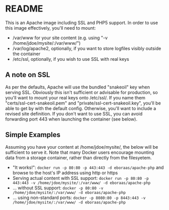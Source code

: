 # README #

This is an Apache image including SSL and PHP5 support. In order to use this image effectively, you'll need to mount:

- /var/www for your site content (e.g. using "-v /home/jdoe/mysite/:/var/www/")
- /var/log/apache2, optionally, if you want to store logfiles visibly outside the container
- /etc/ssl, optionally, if you wish to use SSL with real keys

## A note on SSL ##

As per the defaults, Apache will use the bundled "snakeoil" key when serving SSL. Obviously this isn't sufficient or advisable for production, so you'll want to mount your real keys onto /etc/ssl/. If you name them "certs/ssl-cert-snakeoil.pem" and "private/ssl-cert-snakeoil.key", you'll be able to get by with the default config. Otherwise, you'll want to include a revised site definition. If you don't want to use SSL, you can avoid forwarding port 443 when launching the container (see below).

## Simple Examples ##

Assuming you have your content at /home/jdoe/mysite/, the below will be sufficient to serve it. Note that many Docker users encourage mounting data from a storage container, rather than directly from the filesyetem.

- "It works!": `docker run -p 80:80 -p 443:443 -d eboraas/apache-php` and browse to the host's IP address using http or https
- Serving actual content with SSL support: `docker run -p 80:80 -p 443:443 -v /home/jdoe/mysite/:/var/www/ -d eboraas/apache-php`
- ... without SSL support: `docker -p 80:80 -v /home/jdoe/mysite/:/var/www/ -d eboraas/apache-php`
- ... using non-standard ports: `docker -p 8080:80 -p 8443:443 -v /home/jdoe/mysite/:/var/www/ -d eboraas/apache-php`


